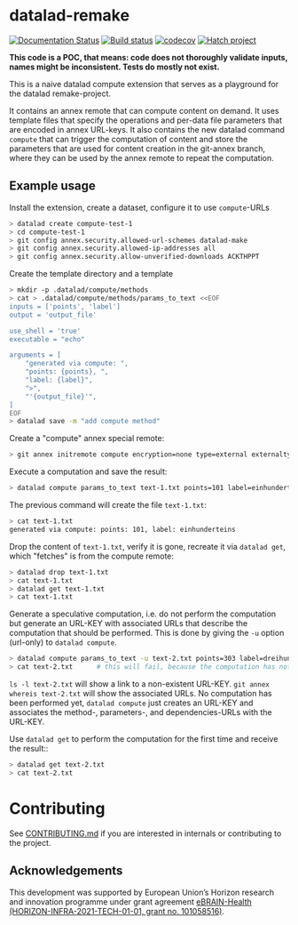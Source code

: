 # datalad-remake

[![Documentation Status](https://readthedocs.org/projects/datalad-remake/badge/?version=latest)](https://datalad-remake.readthedocs.io/en/latest/?badge=latest)
[![Build status](https://ci.appveyor.com/api/projects/status/25vbds4nncadopf8/branch/main?svg=true)](https://ci.appveyor.com/project/mih/datalad-remake/branch/main)
[![codecov](https://codecov.io/github/datalad/datalad-remake/graph/badge.svg?token=EBVAZXLF0J)](https://codecov.io/github/datalad/datalad-remake)
[![Hatch project](https://img.shields.io/badge/%F0%9F%A5%9A-Hatch-4051b5.svg)](https://github.com/pypa/hatch)


**This code is a POC, that means: code does not
thoroughly validate inputs, names might be inconsistent. Tests do mostly
not exist.**

This is a naive datalad compute extension that serves as a playground for
the datalad remake-project. 

It contains an annex remote that can compute content on demand. It uses template
files that specify the operations and per-data file parameters that are encoded
in annex URL-keys. It also contains the new datalad command `compute` that
can trigger the computation of content and store the parameters that are
used for content creation in the git-annex branch, where they can be used by
the annex remote to repeat the computation.


## Example usage

Install the extension, create a dataset, configure it to use `compute`-URLs


```bash
> datalad create compute-test-1
> cd compute-test-1
> git config annex.security.allowed-url-schemes datalad-make
> git config annex.security.allowed-ip-addresses all
> git config annex.security.allow-unverified-downloads ACKTHPPT
```

Create the template directory and a template

```bash
> mkdir -p .datalad/compute/methods
> cat > .datalad/compute/methods/params_to_text <<EOF
inputs = ['points', 'label']
output = 'output_file'

use_shell = 'true'
executable = "echo"

arguments = [
    "generated via compute: ",
    "points: {points}, ",
    "label: {label}",
    ">",
    "'{output_file}'",
]
EOF
> datalad save -m "add compute method"
```

Create a "compute" annex special remote:
```bash
> git annex initremote compute encryption=none type=external externaltype=compute
```

Execute a computation and save the result:
```bash
> datalad compute params_to_text text-1.txt points=101 label=einhunderteins
```

The previous command will create the file `text-1.txt`:
```bash
> cat text-1.txt
generated via compute: points: 101, label: einhunderteins
```

Drop the content of `text-1.txt`, verify it is gone, recreate it via
`datalad get`, which "fetches" is from the compute remote:

```bash
> datalad drop text-1.txt
> cat text-1.txt
> datalad get text-1.txt
> cat text-1.txt
``` 

Generate a speculative computation, i.e. do not perform the computation but generate an
URL-KEY with associated URLs that describe the computation that should be performed. This
is done by giving the `-u` option (url-only) to `datalad compute`.

```bash
> datalad compute params_to_text -u text-2.txt points=303 label=dreihunderdrei
> cat text-2.txt      # this will fail, because the computation has not yet been performed
```

`ls -l text-2.txt` will show a link to a non-existent URL-KEY.
`git annex whereis text-2.txt` will show the associated URLs. No computation has been
performed yet, `datalad compute` just creates an URL-KEY and associates the method-,
parameters-, and dependencies-URLs with the URL-KEY.

Use `datalad get` to perform the computation for the first time and receive the result::
```bash
> datalad get text-2.txt
> cat text-2.txt
```


# Contributing

See [CONTRIBUTING.md](CONTRIBUTING.md) if you are interested in internals or
contributing to the project.

## Acknowledgements

This development was supported by European Union’s Horizon research and
innovation programme under grant agreement [eBRAIN-Health
(HORIZON-INFRA-2021-TECH-01-01, grant no.
101058516)](https://cordis.europa.eu/project/id/101058516).
